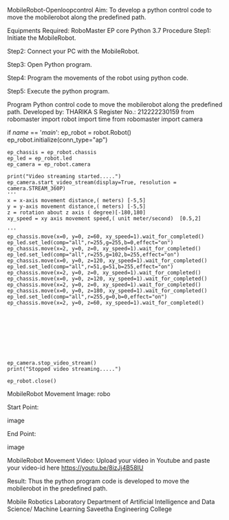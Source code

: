 MobileRobot-Openloopcontrol
Aim:
To develop a python control code to move the mobilerobot along the predefined path.

Equipments Required:
RoboMaster EP core
Python 3.7
Procedure
Step1: Initiate the MobileRobot.

Step2: Connect your PC with the MobileRobot.

Step3: Open Python program.

Step4: Program the movements of the robot using python code.

Step5: Execute the python program.

Program
Python control code to move the mobilerobot along the predefined path.
Developed by: THARIKA S
Register No.: 212222230159
from robomaster import robot
import time
from robomaster import camera

if _name_ == '_main_':
    ep_robot = robot.Robot()
    ep_robot.initialize(conn_type="ap")

    ep_chassis = ep_robot.chassis
    ep_led = ep_robot.led
    ep_camera = ep_robot.camera
    
    print("Video streaming started.....")
    ep_camera.start_video_stream(display=True, resolution = camera.STREAM_360P)
    ''' 
    x = x-axis movement distance,( meters) [-5,5]
    y = y-axis movement distance,( meters) [-5,5] 
    z = rotation about z axis ( degree)[-180,180]
    xy_speed = xy axis movement speed,( unit meter/second)  [0.5,2]

    '''
    ep_chassis.move(x=0, y=0, z=60, xy_speed=1).wait_for_completed()
    ep_led.set_led(comp="all",r=255,g=255,b=0,effect="on") 
    ep_chassis.move(x=2, y=0, z=0, xy_speed=1).wait_for_completed()
    ep_led.set_led(comp="all",r=255,g=102,b=255,effect="on") 
    ep_chassis.move(x=0, y=0, z=120, xy_speed=1).wait_for_completed()
    ep_led.set_led(comp="all",r=51,g=51,b=255,effect="on") 
    ep_chassis.move(x=2, y=0, z=0, xy_speed=1).wait_for_completed()
    ep_chassis.move(x=0, y=0, z=120, xy_speed=1).wait_for_completed()
    ep_chassis.move(x=2, y=0, z=0, xy_speed=1).wait_for_completed()
    ep_chassis.move(x=0, y=0, z=180, xy_speed=1).wait_for_completed()
    ep_led.set_led(comp="all",r=255,g=0,b=0,effect="on")
    ep_chassis.move(x=2, y=0, z=60, xy_speed=1).wait_for_completed()
    
    
   




 
    
    ep_camera.stop_video_stream()
    print("Stopped video streaming.....")

    ep_robot.close()
MobileRobot Movement Image:
robo

Start Point:

image

End Point:

image

MobileRobot Movement Video:
Upload your video in Youtube and paste your video-id here https://youtu.be/8izJj4B58IU

Result:
Thus the python program code is developed to move the mobilerobot in the predefined path.

Mobile Robotics Laboratory
Department of Artificial Intelligence and Data Science/ Machine Learning
Saveetha Engineering College
